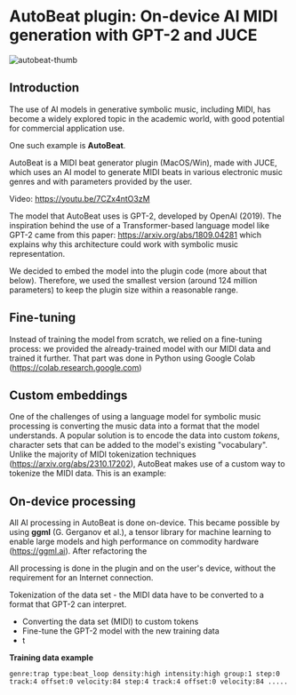 # AutoBeat plugin: On-device AI MIDI generation with GPT-2 and JUCE
![autobeat-thumb](https://github.com/user-attachments/assets/a138eb79-4f50-43f9-bc37-a69c45f4d17e)
## Introduction
The use of AI models in generative symbolic music, including MIDI, has become a widely explored topic in the academic world, with good potential for commercial application use. 

One such example is **AutoBeat**. 

AutoBeat is a MIDI beat generator plugin (MacOS/Win), made with JUCE, which uses an AI model to generate MIDI beats in various electronic music genres and with parameters provided by the user.

Video: https://youtu.be/7CZx4ntO3zM

The model that AutoBeat uses is GPT-2, developed by OpenAI (2019). The inspiration behind the use of a Transformer-based language model like GPT-2 came from this paper: https://arxiv.org/abs/1809.04281 which explains why this architecture could work with symbolic music representation. 

We decided to embed the model into the plugin code (more about that below). Therefore, we used the smallest version (around 124 million parameters) to keep the plugin size within a reasonable range.

## Fine-tuning
Instead of training the model from scratch, we relied on a fine-tuning process: we provided the already-trained model with our MIDI data and trained it further. That part was done in Python using Google Colab (https://colab.research.google.com)

## Custom embeddings
One of the challenges of using a language model for symbolic music processing is converting the music data into a format that the model understands. A popular solution is to encode the data into custom _tokens_, character sets that can be added to the model's existing "vocabulary". Unlike the majority of MIDI tokenization techniques (https://arxiv.org/abs/2310.17202), AutoBeat makes use of a custom way to tokenize the MIDI data. This is an example:    





## On-device processing
All AI processing in AutoBeat is done on-device. This became possible by using **ggml** (G. Gerganov et al.), a tensor library for machine learning to enable large models and high performance on commodity hardware (https://ggml.ai). After refactoring the 

All processing is done in the plugin and on the user's device, without the requirement for an Internet connection.

Tokenization of the data set - the MIDI data have to be converted to a format that GPT-2 can interpret. 

* Converting the data set (MIDI) to custom tokens
* Fine-tune the GPT-2 model with the new training data
* t

**Training data example**

`genre:trap type:beat_loop density:high intensity:high group:1 step:0 track:4 offset:0 velocity:84 step:4 track:4 offset:0 velocity:84 .....`
